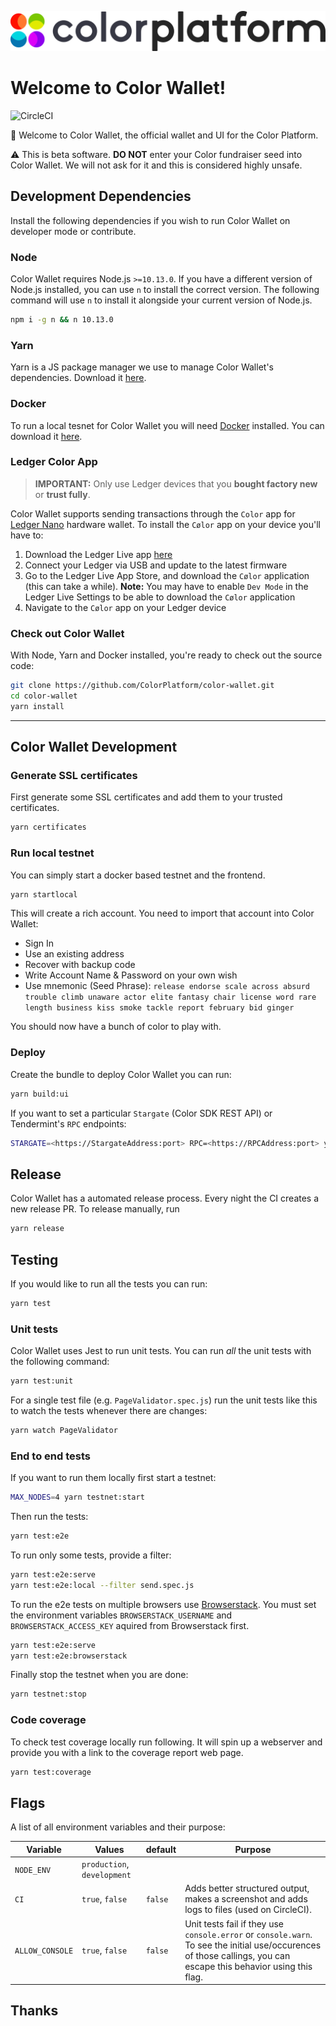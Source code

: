![Color-Wallet logo — spaceship blasting off](/src/assets/images/Colorblackplatform.png)

# Welcome to Color Wallet!

![CircleCI](https://circleci.com/gh/luniehq/lunie/tree/develop.svg?style=svg)

👋 Welcome to Color Wallet, the official wallet and UI for the Color Platform.

⚠️ This is beta software. **DO NOT** enter your Color fundraiser seed into Color Wallet. We will not ask for it and this is considered highly unsafe.

## Development Dependencies

Install the following dependencies if you wish to run Color Wallet on developer mode or contribute.

### Node

Color Wallet requires Node.js `>=10.13.0`. If you have a different version of Node.js installed, you can use `n` to install the correct version. The following command will use `n` to install it alongside your current version of Node.js.

```bash
npm i -g n && n 10.13.0
```

### Yarn

Yarn is a JS package manager we use to manage Color Wallet's dependencies. Download it [here](https://yarnpkg.com/lang/en/docs/install).

### Docker

To run a local tesnet for Color Wallet you will need [Docker](https://www.docker.com/) installed. You can download it [here](https://www.docker.com/get-docker).

### Ledger Color App

> **IMPORTANT:** Only use Ledger devices that you **bought factory new** or **trust fully**.

Color Wallet supports sending transactions through the `Color` app for [Ledger Nano](https://www.ledger.com/products/ledger-nano-s) hardware wallet. To install the `Cølor` app on your device you'll have to:

1. Download the Ledger Live app [here](https://www.ledger.com/pages/ledger-live)
2. Connect your Ledger via USB and update to the latest firmware
3. Go to the Ledger Live App Store, and download the `Cølor` application (this can take a while). **Note:** You may have to enable `Dev Mode` in the Ledger Live Settings to be able to download the `Cølor` application
4. Navigate to the `Cølor` app on your Ledger device

### Check out Color Wallet

With Node, Yarn and Docker installed, you're ready to check out the source code:

```bash
git clone https://github.com/ColorPlatform/color-wallet.git
cd color-wallet
yarn install
```

---

## Color Wallet Development

### Generate SSL certificates

First generate some SSL certificates and add them to your trusted certificates.

```bash
yarn certificates
```

### Run local testnet

You can simply start a docker based testnet and the frontend.

```bash
yarn startlocal
```

This will create a rich account. You need to import that account into Color Wallet:
- Sign In
- Use an existing address
- Recover with backup code
- Write Account Name & Password on your own wish 
- Use mnemonic (Seed Phrase): `release endorse scale across absurd trouble climb unaware actor elite fantasy chair license word rare length business kiss smoke tackle report february bid ginger`

You should now have a bunch of color to play with.

### Deploy

Create the bundle to deploy Color Wallet you can run:

```bash
yarn build:ui
```

If you want to set a particular `Stargate` (Color SDK REST API) or Tendermint's `RPC` endpoints:

```bash
STARGATE=<https://StargateAddress:port> RPC=<https://RPCAddress:port> yarn build:ui
```

## Release

Color Wallet has a automated release process. Every night the CI creates a new release PR. To release manually, run

```bash
yarn release
```

## Testing

If you would like to run all the tests you can run:

```bash
yarn test
```

### Unit tests

Color Wallet uses Jest to run unit tests. You can run _all_ the unit tests with the following command:

```bash
yarn test:unit
```

For a single test file (e.g. `PageValidator.spec.js`) run the unit tests like this to watch the tests whenever there are changes:

```bash
yarn watch PageValidator
```

### End to end tests

If you want to run them locally first start a testnet:

```bash
MAX_NODES=4 yarn testnet:start
```

Then run the tests:

```bash
yarn test:e2e
```

To run only some tests, provide a filter:

```bash
yarn test:e2e:serve
yarn test:e2e:local --filter send.spec.js
```

To run the e2e tests on multiple browsers use [Browserstack](https://www.browserstack.com/). You must set the environment variables `BROWSERSTACK_USERNAME` and `BROWSERSTACK_ACCESS_KEY` aquired from Browserstack first.

```bash
yarn test:e2e:serve
yarn test:e2e:browserstack
```

Finally stop the testnet when you are done:

```bash
yarn testnet:stop
```

### Code coverage

To check test coverage locally run following. It will spin up a webserver and provide you with a link to the coverage report web page.

```bash
yarn test:coverage
```

## Flags

A list of all environment variables and their purpose:

| Variable        | Values                      | default | Purpose                                                                                                                                                           |
|-----------------|-----------------------------|---------|-------------------------------------------------------------------------------------------------------------------------------------------------------------------|
| `NODE_ENV`      | `production`, `development` |         |                                                                                                                                                                   |
| `CI`            | `true`, `false`             | `false` | Adds better structured output, makes a screenshot and adds logs to files (used on CircleCI).                                                                      |
| `ALLOW_CONSOLE` | `true`, `false`             | `false` | Unit tests fail if they use `console.error` or `console.warn`. To see the initial use/occurences of those callings, you can escape this behavior using this flag. |

## Thanks

